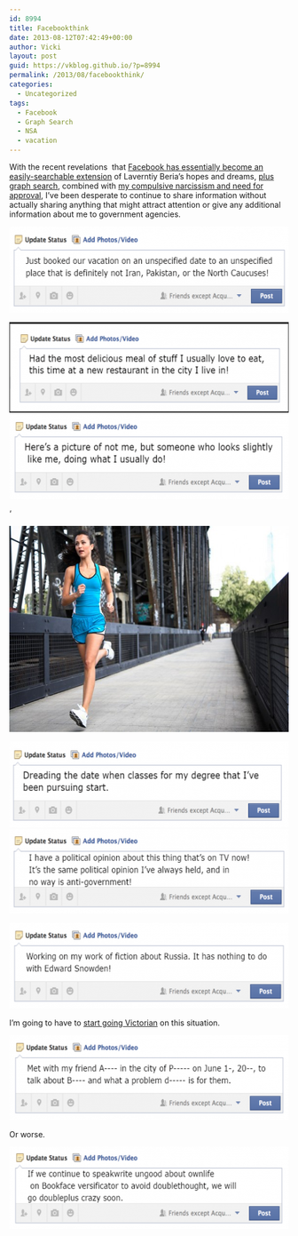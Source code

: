 ```yaml
---
id: 8994
title: Facebookthink
date: 2013-08-12T07:42:49+00:00
author: Vicki
layout: post
guid: https://vkblog.github.io/?p=8994
permalink: /2013/08/facebookthink/
categories:
  - Uncategorized
tags:
  - Facebook
  - Graph Search
  - NSA
  - vacation
---
```

With the recent revelations  that <a href="https://vkblog.github.io/2013/06/being-american/" target="_blank">Facebook has essentially become an easily-searchable extension</a> of Laverntiy Beria&#8217;s hopes and dreams, <a href="http://mashable.com/2013/01/15/facebook-graph-search-privacy/" target="_blank">plus graph search</a>, combined with <a href="https://vkblog.github.io/2011/09/facebook-anxiety/" target="_blank">my compulsive narcissism and need for approval</a>, I&#8217;ve been desperate to continue to share information without actually sharing anything that might attract attention or give any additional information about me to government agencies.

[<img class="aligncenter size-medium wp-image-9002" alt="Screen Shot 2013-08-12 at 7.11.09 AM" src="https://raw.githubusercontent.com/vkblog/vkblog.github.io/master/public/img/2013/08/Screen-Shot-2013-08-12-at-7.11.09-AM-580x155.png" width="580" height="155" />](https://raw.githubusercontent.com/vkblog/vkblog.github.io/master/public/img/2013/08/Screen-Shot-2013-08-12-at-7.11.09-AM.png)

[<img class="aligncenter size-medium wp-image-8996" alt="Screen Shot 2013-08-12 at 7.02.06 AM" src="https://raw.githubusercontent.com/vkblog/vkblog.github.io/master/public/img/2013/08/Screen-Shot-2013-08-12-at-7.02.06-AM-580x163.png" width="580" height="163" />](https://raw.githubusercontent.com/vkblog/vkblog.github.io/master/public/img/2013/08/Screen-Shot-2013-08-12-at-7.02.06-AM.png)[<img class="aligncenter size-medium wp-image-8998" alt="Screen Shot 2013-08-12 at 7.05.38 AM" src="https://raw.githubusercontent.com/vkblog/vkblog.github.io/master/public/img/2013/08/Screen-Shot-2013-08-12-at-7.05.38-AM-580x153.png" width="580" height="153" />](https://raw.githubusercontent.com/vkblog/vkblog.github.io/master/public/img/2013/08/Screen-Shot-2013-08-12-at-7.05.38-AM.png)

&#8216;

[<img class="aligncenter size-medium wp-image-8999" alt="nike-girl-runner-portland-bridge" src="https://raw.githubusercontent.com/vkblog/vkblog.github.io/master/public/img/2013/08/nike-girl-runner-portland-bridge-580x371.jpg" width="580" height="371" />](https://raw.githubusercontent.com/vkblog/vkblog.github.io/master/public/img/2013/08/nike-girl-runner-portland-bridge.jpg)

[<img class="aligncenter size-medium wp-image-9000" alt="Screen Shot 2013-08-12 at 7.08.17 AM" src="https://raw.githubusercontent.com/vkblog/vkblog.github.io/master/public/img/2013/08/Screen-Shot-2013-08-12-at-7.08.17-AM-580x155.png" width="580" height="155" />](https://raw.githubusercontent.com/vkblog/vkblog.github.io/master/public/img/2013/08/Screen-Shot-2013-08-12-at-7.08.17-AM.png)[<img class="aligncenter size-medium wp-image-9001" alt="Screen Shot 2013-08-12 at 7.09.41 AM" src="https://raw.githubusercontent.com/vkblog/vkblog.github.io/master/public/img/2013/08/Screen-Shot-2013-08-12-at-7.09.41-AM-580x152.png" width="580" height="152" />](https://raw.githubusercontent.com/vkblog/vkblog.github.io/master/public/img/2013/08/Screen-Shot-2013-08-12-at-7.09.41-AM.png)

[<img class="aligncenter size-medium wp-image-9003" alt="Screen Shot 2013-08-12 at 7.16.11 AM" src="https://raw.githubusercontent.com/vkblog/vkblog.github.io/master/public/img/2013/08/Screen-Shot-2013-08-12-at-7.16.11-AM-580x154.png" width="580" height="154" />](https://raw.githubusercontent.com/vkblog/vkblog.github.io/master/public/img/2013/08/Screen-Shot-2013-08-12-at-7.16.11-AM.png)

I&#8217;m going to have to <a href="http://ask.metafilter.com/72590/Why-censor-town-names" target="_blank">start going Victorian</a> on this situation.

[<img class="aligncenter size-medium wp-image-9004" alt="Screen Shot 2013-08-12 at 7.18.54 AM" src="https://raw.githubusercontent.com/vkblog/vkblog.github.io/master/public/img/2013/08/Screen-Shot-2013-08-12-at-7.18.54-AM-580x153.png" width="580" height="153" />](https://raw.githubusercontent.com/vkblog/vkblog.github.io/master/public/img/2013/08/Screen-Shot-2013-08-12-at-7.18.54-AM.png)

Or worse.

[<img class="aligncenter size-medium wp-image-9006" alt="Screen Shot 2013-08-12 at 7.29.32 AM" src="https://raw.githubusercontent.com/vkblog/vkblog.github.io/master/public/img/2013/08/Screen-Shot-2013-08-12-at-7.29.32-AM-580x148.png" width="580" height="148" />](https://raw.githubusercontent.com/vkblog/vkblog.github.io/master/public/img/2013/08/Screen-Shot-2013-08-12-at-7.29.32-AM.png)

&nbsp;

&nbsp;